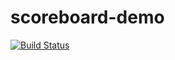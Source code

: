 # scoreboard-demo
[![Build Status](https://api.travis-ci.com/halukdemir/scoreboard-demo.svg?branch=master)](https://travis-ci.org/halukdemir/scoreboard-demo)
